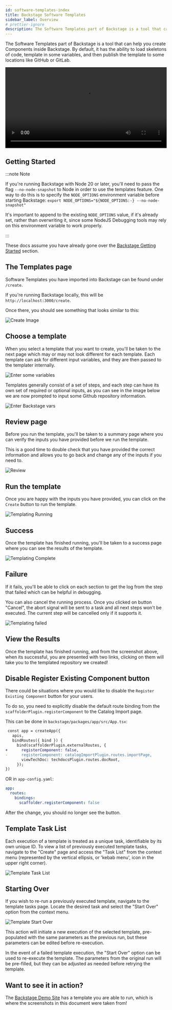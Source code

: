 ```yaml
---
id: software-templates-index
title: Backstage Software Templates
sidebar_label: Overview
# prettier-ignore
description: The Software Templates part of Backstage is a tool that can help you create Components inside Backstage
---
```


The Software Templates part of Backstage is a tool that can help you create
Components inside Backstage. By default, it has the ability to load skeletons of
code, template in some variables, and then publish the template to some
locations like GitHub or GitLab.

<video width="100%" height="fit-content" controls>
  <source src="/video/software-templates.mp4" type="video/mp4" />
</video>

## Getting Started

:::note Note

If you're running Backstage with Node 20 or later, you'll need to pass the flag `--no-node-snapshot` to Node in order to
use the templates feature.
One way to do this is to specify the `NODE_OPTIONS` environment variable before starting Backstage:
`export NODE_OPTIONS="${NODE_OPTIONS:-} --no-node-snapshot"`

It's important to append to the existing `NODE_OPTIONS` value, if it's already set, rather than overwriting it, since some NodeJS Debugging tools may rely on this environment variable to work properly.

:::

These docs assume you have already gone over the [Backstage Getting Started](../../getting-started) section.

## The Templates page

Software Templates you have imported into Backstage can be found under `/create`.

If you're running Backstage locally, this will be `http://localhost:3000/create`.

Once there, you should see something that looks similar to this:

![Create Image](../../assets/software-templates/create.png)

## Choose a template

When you select a template that you want to create, you'll be taken to the next
page which may or may not look different for each template. Each template can
ask for different input variables, and they are then passed to the templater
internally.

![Enter some variables](../../assets/software-templates/template-picked.png)

Templates generally consist of a set of steps, and each step can have its own set of required or optional inputs, as you can see in the image below we are now prompted to input some Github repository information.

![Enter Backstage vars](../../assets/software-templates/template-picked-2.png)

## Review page

Before you run the template, you'll be taken to a summary page where you can verify the inputs you have provided before we run the template.

This is a good time to double check that you have provided the correct information and allows you to go back and change any of the inputs if you need to.

![Review](../../assets/software-templates/review.png)

## Run the template

Once you are happy with the inputs you have provided, you can click on the `Create` button to run the template.

![Templating Running](../../assets/software-templates/running.png)

## Success

Once the template has finished running, you'll be taken to a success page where you can see the results of the template.

![Templating Complete](../../assets/software-templates/complete.png)

## Failure

If it fails, you'll be able to click on each section to get the log from the
step that failed which can be helpful in debugging.

You can also cancel the running process. Once you clicked on button "Cancel", the abort signal
will be sent to a task and all next steps won't be executed. The current step will be cancelled
only if it supports it.

![Templating failed](../../assets/software-templates/failed.png)

## View the Results

Once the template has finished running, and from the screenshot above, when its successful, you are presented with two links, clicking on them will take you to the templated repository we created!

## Disable Register Existing Component button

There could be situations where you would like to disable the
`Register Existing Component` button for your users.

To do so, you need to explicitly disable the default route binding from the `scaffolderPlugin.registerComponent` to the Catalog Import page.

This can be done in `backstage/packages/app/src/App.tsx`:

```diff
 const app = createApp({
   apis,
   bindRoutes({ bind }) {
     bind(scaffolderPlugin.externalRoutes, {
+      registerComponent: false,
-      registerComponent: catalogImportPlugin.routes.importPage,
       viewTechDoc: techdocsPlugin.routes.docRoot,
     });
})
```

OR in `app-config.yaml`:

```yaml
app:
  routes:
    bindings:
      scaffolder.registerComponent: false
```

After the change, you should no longer see the button.

## Template Task List

Each execution of a template is treated as a unique task, identifiable by its own unique ID. To view a list of previously executed template tasks, navigate to the "Create" page and access the "Task List" from the context menu (represented by the vertical ellipsis, or 'kebab menu', icon in the upper right corner).

![Template Task List](../../assets/software-templates/template-task-list.png)

## Starting Over

If you wish to re-run a previously executed template, navigate to the template tasks page. Locate the desired task and select the "Start Over" option from the context menu.

![Template Start Over](../../assets/software-templates/template-start-over.png)

This action will initiate a new execution of the selected template, pre-populated with the same parameters as the previous run, but these parameters can be edited before re-execution.

In the event of a failed template execution, the "Start Over" option can be used to re-execute the template. The parameters from the original run will be pre-filled, but they can be adjusted as needed before retrying the template.

## Want to see it in action?

The [Backstage Demo Site](https://demo.backstage.io/) has a template you are able to run, which is where the screenshots in this document were taken from!
